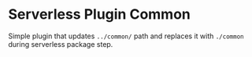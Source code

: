 # Serverless Plugin Common

Simple plugin that updates `../common/` path and replaces it with `./common` during serverless package step.
